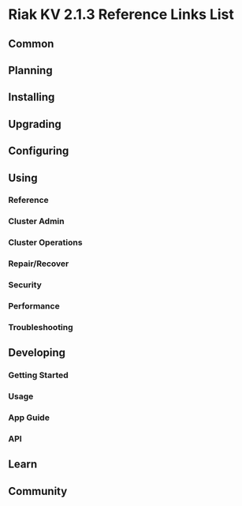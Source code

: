 
# Riak KV 2.1.3 Reference Links List

## Common

[downloads]: {{<baseurl>}}riak/kv/2.2.0/downloads/
[install index]: {{<baseurl>}}riak/kv/2.2.0/setup/installing
[upgrade index]: {{<baseurl>}}riak/kv/2.2.0/upgrading
[plan index]: {{<baseurl>}}riak/kv/2.2.0/planning
[config index]: {{<baseurl>}}riak/kv/2.1.3/using/configuring/
[config reference]: {{<baseurl>}}riak/kv/2.2.0/configuring/reference/
[manage index]: {{<baseurl>}}riak/kv/2.2.0/using/managing
[performance index]: {{<baseurl>}}riak/kv/2.2.0/using/performance
[glossary vnode]: {{<baseurl>}}riak/kv/2.2.0/learn/glossary/#vnode
[contact basho]: http://basho.com/contact/

## Planning

[plan index]: {{<baseurl>}}riak/kv/2.2.0/setup/planning
[plan start]: {{<baseurl>}}riak/kv/2.2.0/setup/planning/start
[plan backend]: {{<baseurl>}}riak/kv/2.2.0/setup/planning/backend
[plan backend bitcask]: {{<baseurl>}}riak/kv/2.2.0/setup/planning/backend/bitcask
[plan backend leveldb]: {{<baseurl>}}riak/kv/2.2.0/setup/planning/backend/leveldb
[plan backend memory]: {{<baseurl>}}riak/kv/2.2.0/setup/planning/backend/memory
[plan backend multi]: {{<baseurl>}}riak/kv/2.2.0/setup/planning/backend/multi
[plan cluster capacity]: {{<baseurl>}}riak/kv/2.2.0/setup/planning/cluster-capacity
[plan bitcask capacity]: {{<baseurl>}}riak/kv/2.2.0/setup/planning/bitcask-capacity-calc
[plan best practices]: {{<baseurl>}}riak/kv/2.2.0/setup/planning/best-practices
[plan future]: {{<baseurl>}}riak/kv/2.2.0/setup/planning/future

## Installing

[install index]: {{<baseurl>}}riak/kv/2.2.0/setup/installing
[install aws]: {{<baseurl>}}riak/kv/2.2.0/setup/installing/amazon-web-services
[install debian & ubuntu]: {{<baseurl>}}riak/kv/2.2.0/setup/installing/debian-ubuntu
[install freebsd]: {{<baseurl>}}riak/kv/2.2.0/setup/installing/freebsd
[install mac osx]: {{<baseurl>}}riak/kv/2.2.0/setup/installing/mac-osx
[install rhel & centos]: {{<baseurl>}}riak/kv/2.2.0/setup/installing/rhel-centos
[install smartos]: {{<baseurl>}}riak/kv/2.2.0/setup/installing/smartos
[install solaris]: {{<baseurl>}}riak/kv/2.2.0/setup/installing/solaris
[install suse]: {{<baseurl>}}riak/kv/2.2.0/setup/installing/suse
[install windows azure]: {{<baseurl>}}riak/kv/2.2.0/setup/installing/windows-azure

[install source index]: {{<baseurl>}}riak/kv/2.2.0/setup/installing/source
[install source erlang]: {{<baseurl>}}riak/kv/2.2.0/setup/installing/source/erlang
[install source jvm]: {{<baseurl>}}riak/kv/2.2.0/setup/installing/source/jvm

[install verify]: {{<baseurl>}}riak/kv/2.2.0/setup/installing/verify

## Upgrading

[upgrade index]: {{<baseurl>}}riak/kv/2.2.0/setup/upgrading
[upgrade checklist]: {{<baseurl>}}riak/kv/2.2.0/setup/upgrading/checklist
[upgrade version]: {{<baseurl>}}riak/kv/2.2.0/setup/upgrading/version
[upgrade cluster]: {{<baseurl>}}riak/kv/2.2.0/setup/upgrading/cluster
[upgrade mdc]: {{<baseurl>}}riak/kv/2.2.0/setup/upgrading/multi-datacenter
[upgrade downgrade]: {{<baseurl>}}riak/kv/2.2.0/setup/downgrade

## Configuring

[config index]: {{<baseurl>}}riak/kv/2.2.0/configuring
[config basic]: {{<baseurl>}}riak/kv/2.2.0/configuring/basic
[config backend]: {{<baseurl>}}riak/kv/2.2.0/configuring/backend
[config manage]: {{<baseurl>}}riak/kv/2.2.0/configuring/managing
[config reference]: {{<baseurl>}}riak/kv/2.2.0/configuring/reference/
[config strong consistency]: {{<baseurl>}}riak/kv/2.2.0/configuring/strong-consistency
[config load balance]: {{<baseurl>}}riak/kv/2.2.0/configuring/load-balancing-proxy
[config mapreduce]: {{<baseurl>}}riak/kv/2.2.0/configuring/mapreduce
[config search]: {{<baseurl>}}riak/kv/2.2.0/configuring/search/

[config v3 mdc]: {{<baseurl>}}riak/kv/2.2.0/configuring/v3-multi-datacenter
[config v3 nat]: {{<baseurl>}}riak/kv/2.2.0/configuring/v3-multi-datacenter/nat
[config v3 quickstart]: {{<baseurl>}}riak/kv/2.2.0/configuring/v3-multi-datacenter/quick-start
[config v3 ssl]: {{<baseurl>}}riak/kv/2.2.0/configuring/v3-multi-datacenter/ssl

[config v2 mdc]: {{<baseurl>}}riak/kv/2.2.0/configuring/v2-multi-datacenter
[config v2 nat]: {{<baseurl>}}riak/kv/2.2.0/configuring/v2-multi-datacenter/nat
[config v2 quickstart]: {{<baseurl>}}riak/kv/2.2.0/configuring/v2-multi-datacenter/quick-start
[config v2 ssl]: {{<baseurl>}}riak/kv/2.2.0/configuring/v2-multi-datacenter/ssl

## Using

[use index]: {{<baseurl>}}riak/kv/2.2.0/using/
[use admin commands]: {{<baseurl>}}riak/kv/2.2.0/using/cluster-admin-commands
[use running cluster]: {{<baseurl>}}riak/kv/2.2.0/using/running-a-cluster

### Reference

[use ref custom code]: {{<baseurl>}}riak/kv/2.2.0/using/reference/custom-code
[use ref handoff]: {{<baseurl>}}riak/kv/2.2.0/using/reference/handoff
[use ref monitoring]: {{<baseurl>}}riak/kv/2.2.0/using/reference/statistics-monitoring
[use ref search]: {{<baseurl>}}riak/kv/2.2.0/using/reference/search
[use ref 2i]: {{<baseurl>}}riak/kv/2.2.0/using/reference/secondary-indexes
[use ref snmp]: {{<baseurl>}}riak/kv/2.2.0/using/reference/snmp
[use ref strong consistency]: {{<baseurl>}}riak/kv/2.2.0/using/reference/strong-consistency
[use ref jmx]: {{<baseurl>}}riak/kv/2.2.0/using/reference/jmx
[use ref obj del]: {{<baseurl>}}riak/kv/2.2.0/using/reference/object-deletion/
[use ref v3 mdc]: {{<baseurl>}}riak/kv/2.2.0/using/reference/v3-multi-datacenter
[use ref v2 mdc]: {{<baseurl>}}riak/kv/2.2.0/using/reference/v2-multi-datacenter

### Cluster Admin

[use admin index]: {{<baseurl>}}riak/kv/2.2.0/using/admin/
[use admin commands]: {{<baseurl>}}riak/kv/2.2.0/using/admin/commands/
[use admin riak cli]: {{<baseurl>}}riak/kv/2.2.0/using/admin/riak-cli/
[use admin riak-admin]: {{<baseurl>}}riak/kv/2.2.0/using/admin/riak-admin/
[use admin riak control]: {{<baseurl>}}riak/kv/2.2.0/using/admin/riak-control/

### Cluster Operations

[cluster ops add remove node]: {{<baseurl>}}riak/kv/2.2.0/using/cluster-operations/adding-removing-nodes
[cluster ops inspect node]: {{<baseurl>}}riak/kv/2.2.0/using/cluster-operations/inspecting-node
[cluster ops change info]: {{<baseurl>}}riak/kv/2.2.0/using/cluster-operations/changing-cluster-info
[cluster ops load balance]: {{<baseurl>}}riak/kv/2.2.0/configuring/load-balancing-proxy
[cluster ops bucket types]: {{<baseurl>}}riak/kv/2.2.0/using/cluster-operations/bucket-types
[cluster ops handoff]: {{<baseurl>}}riak/kv/2.2.0/using/cluster-operations/handoff
[cluster ops log]: {{<baseurl>}}riak/kv/2.2.0/using/cluster-operations/logging
[cluster ops obj del]: {{<baseurl>}}riak/kv/2.2.0/using/reference/object-deletion
[cluster ops backup]: {{<baseurl>}}riak/kv/2.2.0/using/cluster-operations/backing-up
[cluster ops mdc]: {{<baseurl>}}riak/kv/2.2.0/using/cluster-operations/v3-multi-datacenter
[cluster ops strong consistency]: {{<baseurl>}}riak/kv/2.2.0/using/cluster-operations/strong-consistency
[cluster ops 2i]: {{<baseurl>}}riak/kv/2.2.0/using/reference/secondary-indexes
[cluster ops v3 mdc]: {{<baseurl>}}riak/kv/2.2.0/using/cluster-operations/v3-multi-datacenter
[cluster ops v2 mdc]: {{<baseurl>}}riak/kv/2.2.0/using/cluster-operations/v2-multi-datacenter

### Repair/Recover

[repair recover index]: {{<baseurl>}}riak/kv/2.2.0/using/repair-recovery
[repair recover index]: {{<baseurl>}}riak/kv/2.2.0/using/repair-recovery/failure-recovery/

### Security

[security index]: {{<baseurl>}}riak/kv/2.2.0/using/security/
[security basics]: {{<baseurl>}}riak/kv/2.2.0/using/security/basics
[security managing]: {{<baseurl>}}riak/kv/2.2.0/using/security/managing-sources/

### Performance

[perf index]: {{<baseurl>}}riak/kv/2.2.0/using/performance/
[perf benchmark]: {{<baseurl>}}riak/kv/2.2.0/using/performance/benchmarking
[perf open files]: {{<baseurl>}}riak/kv/2.2.0/using/performance/open-files-limit/
[perf erlang]: {{<baseurl>}}riak/kv/2.2.0/using/performance/erlang
[perf aws]: {{<baseurl>}}riak/kv/2.2.0/using/performance/amazon-web-services
[perf latency checklist]: {{<baseurl>}}riak/kv/2.2.0/using/performance/latency-reduction

### Troubleshooting

[troubleshoot http]: {{<baseurl>}}riak/kv/2.2.0/using/troubleshooting/http-204

## Developing

[dev index]: {{<baseurl>}}riak/kv/2.2.0/developing
[dev client libraries]: {{<baseurl>}}riak/kv/2.2.0/developing/client-libraries
[dev data model]: {{<baseurl>}}riak/kv/2.2.0/developing/data-modeling
[dev data types]: {{<baseurl>}}riak/kv/2.2.0/developing/data-types
[dev kv model]: {{<baseurl>}}riak/kv/2.2.0/developing/key-value-modeling

### Getting Started

[getting started]: {{<baseurl>}}riak/kv/2.2.0/developing/getting-started
[getting started java]: {{<baseurl>}}riak/kv/2.2.0/developing/getting-started/java
[getting started ruby]: {{<baseurl>}}riak/kv/2.2.0/developing/getting-started/ruby
[getting started python]: {{<baseurl>}}riak/kv/2.2.0/developing/getting-started/python
[getting started php]: {{<baseurl>}}riak/kv/2.2.0/developing/getting-started/php
[getting started csharp]: {{<baseurl>}}riak/kv/2.2.0/developing/getting-started/csharp
[getting started nodejs]: {{<baseurl>}}riak/kv/2.2.0/developing/getting-started/nodejs
[getting started erlang]: {{<baseurl>}}riak/kv/2.2.0/developing/getting-started/erlang
[getting started golang]: {{<baseurl>}}riak/kv/2.2.0/developing/getting-started/golang

[obj model java]: {{<baseurl>}}riak/kv/2.2.0/developing/getting-started/java/object-modeling
[obj model ruby]: {{<baseurl>}}riak/kv/2.2.0/developing/getting-started/ruby/object-modeling
[obj model python]: {{<baseurl>}}riak/kv/2.2.0/developing/getting-started/python/object-modeling
[obj model csharp]: {{<baseurl>}}riak/kv/2.2.0/developing/getting-started/csharp/object-modeling
[obj model nodejs]: {{<baseurl>}}riak/kv/2.2.0/developing/getting-started/nodejs/object-modeling
[obj model erlang]: {{<baseurl>}}riak/kv/2.2.0/developing/getting-started/erlang/object-modeling
[obj model golang]: {{<baseurl>}}riak/kv/2.2.0/developing/getting-started/golang/object-modeling

### Usage

[usage index]: {{<baseurl>}}riak/kv/2.2.0/developing/usage
[usage bucket types]: {{<baseurl>}}riak/kv/2.2.0/developing/usage/bucket-types
[usage commit hooks]: {{<baseurl>}}riak/kv/2.2.0/developing/usage/commit-hooks
[usage conflict resolution]: {{<baseurl>}}riak/kv/2.2.0/developing/usage/conflict-resolution
[usage content types]: {{<baseurl>}}riak/kv/2.2.0/developing/usage/content-types
[usage create objects]: {{<baseurl>}}riak/kv/2.2.0/developing/usage/creating-objects
[usage custom extractors]: {{<baseurl>}}riak/kv/2.2.0/developing/usage/custom-extractors
[usage delete objects]: {{<baseurl>}}riak/kv/2.2.0/developing/usage/deleting-objects
[usage mapreduce]: {{<baseurl>}}riak/kv/2.2.0/developing/usage/mapreduce
[usage search]: {{<baseurl>}}riak/kv/2.2.0/developing/usage/search
[usage search schema]: {{<baseurl>}}riak/kv/2.2.0/developing/usage/search-schemas
[usage search data types]: {{<baseurl>}}riak/kv/2.2.0/developing/usage/searching-data-types
[usage 2i]: {{<baseurl>}}riak/kv/2.2.0/developing/usage/secondary-indexes
[usage update objects]: {{<baseurl>}}riak/kv/2.2.0/developing/usage/updating-objects

### App Guide

[apps mapreduce]: {{<baseurl>}}riak/kv/2.2.0/developing/app-guide/advanced-mapreduce
[apps replication properties]: {{<baseurl>}}riak/kv/2.2.0/developing/app-guide/replication-properties
[apps strong consistency]: {{<baseurl>}}riak/kv/2.2.0/developing/app-guide/strong-consistency

### API

[dev api backend]: {{<baseurl>}}riak/kv/2.2.0/developing/api/backend
[dev api http]: {{<baseurl>}}riak/kv/2.2.0/developing/api/http
[dev api http status]: {{<baseurl>}}riak/kv/2.2.0/developing/api/http/status
[dev api pbc]: {{<baseurl>}}riak/kv/2.2.0/developing/api/protocol-buffers/

## Learn

[learn new nosql]: {{<baseurl>}}riak/kv/learn/new-to-nosql
[learn use cases]: {{<baseurl>}}riak/kv/learn/use-cases
[learn why riak]: {{<baseurl>}}riak/kv/learn/why-riak-kv

[glossary]: {{<baseurl>}}riak/kv/2.2.0/learn/glossary/
[glossary aae]: {{<baseurl>}}riak/kv/2.2.0/learn/glossary/#active-anti-entropy-aae
[glossary read rep]: {{<baseurl>}}riak/kv/2.2.0/learn/glossary/#read-repair
[glossary vnode]: {{<baseurl>}}riak/kv/2.2.0/learn/glossary/#vnode

[concept aae]: {{<baseurl>}}riak/kv/2.2.0/learn/concepts/active-anti-entropy/
[concept buckets]: {{<baseurl>}}riak/kv/2.2.0/learn/concepts/buckets
[concept cap neg]: {{<baseurl>}}riak/kv/2.2.0/learn/concepts/capability-negotiation
[concept causal context]: {{<baseurl>}}riak/kv/2.2.0/learn/concepts/causal-context
[concept clusters]: {{<baseurl>}}riak/kv/2.2.0/learn/concepts/clusters/
[concept crdts]: {{<baseurl>}}riak/kv/2.2.0/learn/concepts/crdts
[concept eventual consistency]: {{<baseurl>}}riak/kv/2.2.0/learn/concepts/eventual-consistency
[concept keys objects]: {{<baseurl>}}riak/kv/2.2.0/learn/concepts/keys-and-objects
[concept replication]: {{<baseurl>}}riak/kv/2.2.0/learn/concepts/replication
[concept strong consistency]: {{<baseurl>}}riak/kv/2.2.0/using/reference/strong-consistency
[concept vnodes]: {{<baseurl>}}riak/kv/2.2.0/learn/concepts/vnodes

## Community

[community]: {{<baseurl>}}community
[community projects]: {{<baseurl>}}community/projects
[reporting bugs]: {{<baseurl>}}community/reporting-bugs
[taishi]: {{<baseurl>}}community/taishi

